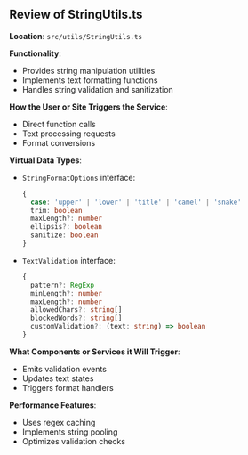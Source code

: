 ## Review of StringUtils.ts

**Location**: `src/utils/StringUtils.ts`

**Functionality**:
- Provides string manipulation utilities
- Implements text formatting functions
- Handles string validation and sanitization

**How the User or Site Triggers the Service**:
- Direct function calls
- Text processing requests
- Format conversions

**Virtual Data Types**:
- `StringFormatOptions` interface:
  ```typescript
  {
    case: 'upper' | 'lower' | 'title' | 'camel' | 'snake'
    trim: boolean
    maxLength?: number
    ellipsis?: boolean
    sanitize: boolean
  }
  ```
- `TextValidation` interface:
  ```typescript
  {
    pattern?: RegExp
    minLength?: number
    maxLength?: number
    allowedChars?: string[]
    blockedWords?: string[]
    customValidation?: (text: string) => boolean
  }
  ```

**What Components or Services it Will Trigger**:
- Emits validation events
- Updates text states
- Triggers format handlers

**Performance Features**:
- Uses regex caching
- Implements string pooling
- Optimizes validation checks
